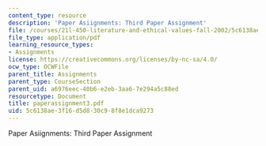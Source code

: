 ```yaml
---
content_type: resource
description: 'Paper Asiignments: Third Paper Assignment'
file: /courses/21l-450-literature-and-ethical-values-fall-2002/5c6138ae3f16d5d830c98f8e1dca9273_paperassignment3.pdf
file_type: application/pdf
learning_resource_types:
- Assignments
license: https://creativecommons.org/licenses/by-nc-sa/4.0/
ocw_type: OCWFile
parent_title: Assignments
parent_type: CourseSection
parent_uid: a6976eec-40b6-e2eb-3aa6-7e294a5c88ed
resourcetype: Document
title: paperassignment3.pdf
uid: 5c6138ae-3f16-d5d8-30c9-8f8e1dca9273
---
```

Paper Asiignments: Third Paper Assignment